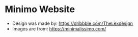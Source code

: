 # Minimo Website

- Design was made by: https://dribbble.com/TheLexdesign
- Images are from: https://minimalissimo.com/
